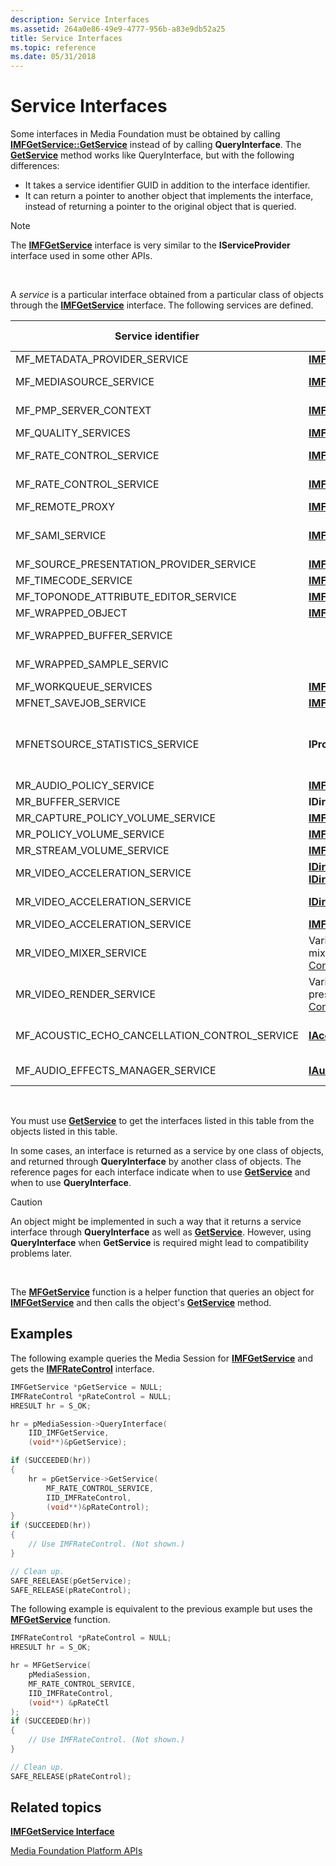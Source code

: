 ```yaml
---
description: Service Interfaces
ms.assetid: 264a0e86-49e9-4777-956b-a83e9db52a25
title: Service Interfaces
ms.topic: reference
ms.date: 05/31/2018
---
```


# Service Interfaces

Some interfaces in Media Foundation must be obtained by calling [**IMFGetService::GetService**](/windows/desktop/api/mfidl/nf-mfidl-imfgetservice-getservice) instead of by calling **QueryInterface**. The [**GetService**](/windows/desktop/api/mfidl/nn-mfidl-imfgetservice) method works like QueryInterface, but with the following differences:

-   It takes a service identifier GUID in addition to the interface identifier.
-   It can return a pointer to another object that implements the interface, instead of returning a pointer to the original object that is queried.

> [!Note]  
> The [**IMFGetService**](/windows/desktop/api/mfidl/nn-mfidl-imfgetservice) interface is very similar to the **IServiceProvider** interface used in some other APIs.

 

A *service* is a particular interface obtained from a particular class of objects through the [**IMFGetService**](/windows/desktop/api/mfidl/nn-mfidl-imfgetservice) interface. The following services are defined.



| Service identifier                          | Interface                                                                                                                                | Objects that might expose this service                                                                                                            |
|---------------------------------------------|------------------------------------------------------------------------------------------------------------------------------------------|---------------------------------------------------------------------------------------------------------------------------------------------------|
| MF\_METADATA\_PROVIDER\_SERVICE             | [**IMFMetadataProvider**](/windows/desktop/api/mfidl/nn-mfidl-imfmetadataprovider)                                                                                       | Media sources                                                                                                                                     |
| MF\_MEDIASOURCE\_SERVICE                    | [**IMFMediaSource**](/windows/desktop/api/mfidl/nn-mfidl-imfmediasource)                                                                                                 | Supported in Windows 8.1 and later.<br/>                                                                                                    |
| MF\_PMP\_SERVER\_CONTEXT                    | [**IMFPMPServer**](/windows/desktop/api/mfidl/nn-mfidl-imfpmpserver)                                                                                                     | Protected media path (PMP) Media Session.                                                                                                         |
| MF\_QUALITY\_SERVICES                       | [**IMFQualityAdvise**](/windows/desktop/api/mfidl/nn-mfidl-imfqualityadvise)                                                                                             | Media sources.                                                                                                                                    |
| MF\_RATE\_CONTROL\_SERVICE                  | [**IMFRateControl**](/windows/desktop/api/mfidl/nn-mfidl-imfratecontrol)                                                                                                 | Media sources, Media Session                                                                                                                      |
| MF\_RATE\_CONTROL\_SERVICE                  | [**IMFRateSupport**](/windows/desktop/api/mfidl/nn-mfidl-imfratesupport)                                                                                                 | Media sources, media sinks, Media Session                                                                                                         |
| MF\_REMOTE\_PROXY                           | [**IMFRemoteProxy**](/windows/desktop/api/mfidl/nn-mfidl-imfremoteproxy)                                                                                                 | Proxies for remote objects.                                                                                                                       |
| MF\_SAMI\_SERVICE                           | [**IMFSAMIStyle**](/windows/desktop/api/mfidl/nn-mfidl-imfsamistyle)                                                                                                     | Synchronized Accessible Media Interchange (SAMI) media source.                                                                                    |
| MF\_SOURCE\_PRESENTATION\_PROVIDER\_SERVICE | [**IMFMediaSourcePresentationProvider**](/windows/desktop/api/mfidl/nn-mfidl-imfmediasourcepresentationprovider)                                                         | Sequencer source                                                                                                                                  |
| MF\_TIMECODE\_SERVICE                       | [**IMFTimecodeTranslate**](/windows/desktop/api/mfidl/nn-mfidl-imftimecodetranslate)                                                                                     | ASF media source.                                                                                                                                 |
| MF\_TOPONODE\_ATTRIBUTE\_EDITOR\_SERVICE    | [**IMFTopologyNodeAttributeEditor**](/windows/desktop/api/mfidl/nn-mfidl-imftopologynodeattributeeditor)                                                                 | Media session                                                                                                                                     |
| MF\_WRAPPED\_OBJECT                         | [**IMFByteStream**](/windows/desktop/api/mfobjects/nn-mfobjects-imfbytestream)                                                                                                   | Wrapped objects                                                                                                                                   |
| MF\_WRAPPED\_BUFFER\_SERVICE                |                                                                                                                                          | Supported in Windows 8.1 and later.<br/>                                                                                                    |
| MF\_WRAPPED\_SAMPLE\_SERVIC                 |                                                                                                                                          | Supported in Windows 8.1 and later.<br/>                                                                                                    |
| MF\_WORKQUEUE\_SERVICES                     | [**IMFWorkQueueServices**](/windows/desktop/api/mfidl/nn-mfidl-imfworkqueueservices)                                                                                     | Media session                                                                                                                                     |
| MFNET\_SAVEJOB\_SERVICE                     | [**IMFSaveJob**](/windows/desktop/api/mfidl/nn-mfidl-imfsavejob)                                                                                                         | Byte streams                                                                                                                                      |
| MFNETSOURCE\_STATISTICS\_SERVICE            | **IPropertyStore**                                                                                                                       | Network source. Use this service to retrieve network statistics. See [**MFNETSOURCE\_STATISTICS Property**](mfnetsource-statistics-property.md). |
| MR\_AUDIO\_POLICY\_SERVICE                  | [**IMFAudioPolicy**](/windows/desktop/api/mfidl/nn-mfidl-imfaudiopolicy)                                                                                                 | Audio renderer                                                                                                                                    |
| MR\_BUFFER\_SERVICE                         | **IDirect3DSurface9**                                                                                                                    | DirectX surface buffers                                                                                                                           |
| MR\_CAPTURE\_POLICY\_VOLUME\_SERVICE        | [**IMFSimpleAudioVolume**](/windows/desktop/api/mfidl/nn-mfidl-imfsimpleaudiovolume)                                                                                     | Audio capture source                                                                                                                              |
| MR\_POLICY\_VOLUME\_SERVICE                 | [**IMFSimpleAudioVolume**](/windows/desktop/api/mfidl/nn-mfidl-imfsimpleaudiovolume)                                                                                     | Audio renderer                                                                                                                                    |
| MR\_STREAM\_VOLUME\_SERVICE                 | [**IMFAudioStreamVolume**](/windows/desktop/api/mfidl/nn-mfidl-imfaudiostreamvolume)                                                                                     | Audio renderer                                                                                                                                    |
| MR\_VIDEO\_ACCELERATION\_SERVICE            | [**IDirect3DDeviceManager9**](/windows/desktop/api/dxva2api/nn-dxva2api-idirect3ddevicemanager9), [**IDirectXVideoAccelerationService**](/windows/desktop/api/dxva2api/nn-dxva2api-idirectxvideoaccelerationservice) | Enhanced video renderer (EVR)                                                                                                                     |
| MR\_VIDEO\_ACCELERATION\_SERVICE            | [**IDirectXVideoMemoryConfiguration**](/windows/desktop/api/dxva2api/nn-dxva2api-idirectxvideomemoryconfiguration)                                                             | Input pins on the DirectShow EVR filter                                                                                                           |
| MR\_VIDEO\_ACCELERATION\_SERVICE            | [**IMFVideoSampleAllocator Interface**](/windows/desktop/api/mfidl/nn-mfidl-imfvideosampleallocator)                                                                     | EVR stream sinks.                                                                                                                                 |
| MR\_VIDEO\_MIXER\_SERVICE                   | Various interfaces exposed by the EVR mixer. See [Using the Video Mixer Controls](using-the-video-mixer-controls.md).                   | EVR                                                                                                                                               |
| MR\_VIDEO\_RENDER\_SERVICE                  | Various interfaces exposed by the EVR presenter. See [Using the Video Display Controls](using-the-video-display-controls.md).           | EVR                                                                                                                                               |
| MF\_ACOUSTIC\_ECHO\_CANCELLATION\_CONTROL\_SERVICE             | [**IAcousticEchoCancellationControl**](/windows/win32/api/audioclient/nn-audioclient-iacousticechocancellationcontrol)                                                                                       | Acoustic Echo Cancellation (AEC) effects. Introduced in Windows 11, version 24H2.                                                                                                                                   |
| MF\_AUDIO\_EFFECTS\_MANAGER\_SERVICE             | [**IAudioEffectsManager**](/windows/win32/api/audioclient/nn-audioclient-iaudioeffectsmanager)                                                                                       | Media sources. Introduced in Windows 11, version 24H2.                                                                                                                                   |



 

You must use [**GetService**](/windows/desktop/api/mfidl/nf-mfidl-imfgetservice-getservice) to get the interfaces listed in this table from the objects listed in this table.

In some cases, an interface is returned as a service by one class of objects, and returned through **QueryInterface** by another class of objects. The reference pages for each interface indicate when to use [**GetService**](/windows/desktop/api/mfidl/nf-mfidl-imfgetservice-getservice) and when to use **QueryInterface**.

> [!Caution]  
> An object might be implemented in such a way that it returns a service interface through **QueryInterface** as well as [**GetService**](/windows/desktop/api/mfidl/nf-mfidl-imfgetservice-getservice). However, using **QueryInterface** when **GetService** is required might lead to compatibility problems later.

 

The [**MFGetService**](/windows/desktop/api/mfidl/nf-mfidl-mfgetservice) function is a helper function that queries an object for [**IMFGetService**](/windows/desktop/api/mfidl/nn-mfidl-imfgetservice) and then calls the object's [**GetService**](/windows/desktop/api/mfidl/nf-mfidl-imfgetservice-getservice) method.

## Examples

The following example queries the Media Session for [**IMFGetService**](/windows/desktop/api/mfidl/nn-mfidl-imfgetservice) and gets the [**IMFRateControl**](/windows/desktop/api/mfidl/nn-mfidl-imfratecontrol) interface.


```C++
IMFGetService *pGetService = NULL;
IMFRateControl *pRateControl = NULL;
HRESULT hr = S_OK;

hr = pMediaSession->QueryInterface(
    IID_IMFGetService, 
    (void**)&pGetService);

if (SUCCEEDED(hr))
{
    hr = pGetService->GetService(
        MF_RATE_CONTROL_SERVICE, 
        IID_IMFRateControl,
        (void**)&pRateControl);
}
if (SUCCEEDED(hr))
{
    // Use IMFRateControl. (Not shown.)
}

// Clean up.
SAFE_REELEASE(pGetService);
SAFE_RELEASE(pRateControl);
```



The following example is equivalent to the previous example but uses the [**MFGetService**](/windows/desktop/api/mfidl/nf-mfidl-mfgetservice) function.


```C++
IMFRateControl *pRateControl = NULL;
HRESULT hr = S_OK;

hr = MFGetService(
    pMediaSession, 
    MF_RATE_CONTROL_SERVICE, 
    IID_IMFRateControl, 
    (void**) &pRateCtl 
); 
if (SUCCEEDED(hr))
{
    // Use IMFRateControl. (Not shown.)
}

// Clean up.
SAFE_RELEASE(pRateControl);
```



## Related topics

<dl> <dt>

[**IMFGetService Interface**](/windows/desktop/api/mfidl/nn-mfidl-imfgetservice)
</dt> <dt>

[Media Foundation Platform APIs](media-foundation-platform-apis.md)
</dt> </dl>

 

 




